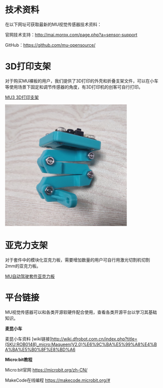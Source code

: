 # 技术资料

在以下网址可获取最新的MU视觉传感器技术资料：

官网技术支持：<http://mai.morpx.com/page.php?a=sensor-support>

GitHub：<https://github.com/mu-opensource/>

# 3D打印支架

对于购买MU裸板的用户，我们提供了3D打印的外壳和折叠支架文件，可以在小车等使用场景下固定和调节传感器的角度，有3D打印机的创客可自行打印。

[MU3 3D打印支架](https://github.com/mu-opensource/Morpx-docs/raw/master/MUVS3/MUVS3_Resource/sources/MU_foldable_bracket.zip)

![](./images/bracket_foldable_MU.png)

# 亚克力支架

对于套件中的模块化亚克力板，需要增加数量的用户可自行用激光切割机切割2mm的亚克力板。

[MU自动驾驶套件亚克力板](https://github.com/mu-opensource/Morpx-docs/raw/master/MUVS3/MUVS3_Resource/sources/PMMA_module.zip)

# 平台链接

MU视觉传感器可以和各类开源软硬件配合使用，查看各类开源平台以学习其基础知识。

**麦昆小车**

麦昆小车资料 [wiki链接]<http://wiki.dfrobot.com.cn/index.php?title=(SKU:ROB0148)_micro:Maqueen(V2.0)%E6%9C%BA%E5%99%A8%E4%BA%BA%E5%B0%8F%E8%BD%A6>

**Micro:bit教程**

Micro:bit官网 <https://microbit.org/zh-CN/>

MakeCode在线编程 <https://makecode.microbit.org/#>
